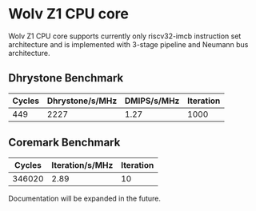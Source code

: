 # Wolv Z1 CPU core #

Wolv Z1 CPU core supports currently only riscv32-imcb instruction set architecture and is implemented with 3-stage pipeline and Neumann bus architecture.

## Dhrystone Benchmark ##
| Cycles | Dhrystone/s/MHz | DMIPS/s/MHz | Iteration |
| ------ | --------------- | ----------- | --------- |
|    449 |            2227 |        1.27 |      1000 |

## Coremark Benchmark ##
| Cycles | Iteration/s/MHz | Iteration |
| ------ | --------------- | --------- |
| 346020 |            2.89 |        10 |

Documentation will be expanded in the future.
